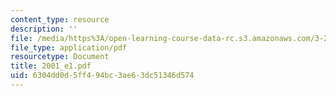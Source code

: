 ```yaml
---
content_type: resource
description: ''
file: /media/https%3A/open-learning-course-data-rc.s3.amazonaws.com/3-20-materials-at-equilibrium-sma-5111-fall-2003/6304dd0d5ff494bc3ae63dc51346d574_2001_e1.pdf
file_type: application/pdf
resourcetype: Document
title: 2001_e1.pdf
uid: 6304dd0d-5ff4-94bc-3ae6-3dc51346d574
---
```

